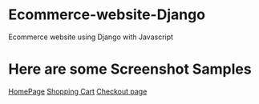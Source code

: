 Ecommerce-website-Django
========================
Ecommerce website using Django with Javascript


Here are some Screenshot Samples
================================

[HomePage](/imgages/img1.png)
[Shopping Cart](/imgages/img2.png)
[Checkout page](/imgages/img3.png)
